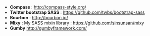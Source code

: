 * **Compass** : http://compass-style.org/
* **Twitter bootstrap SASS** : https://github.com/twbs/bootstrap-sass
* **Bourbon** : http://bourbon.io/
* **Mixy** : My SASS mixin library : https://github.com/sinsunsan/mixy   
* **Gumby** http://gumbyframework.com/